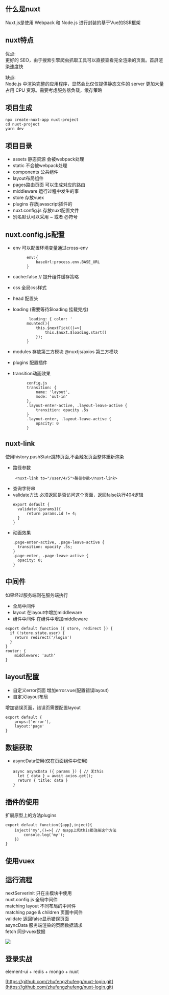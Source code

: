  ## 什么是nuxt 

Nuxt.js是使用 Webpack 和 Node.js 进行封装的基于Vue的SSR框架

 ## nuxt特点 

优点:  
更好的 SEO，由于搜索引擎爬虫抓取工具可以直接查看完全渲染的页面。首屏渲染速度快

缺点:  
Node.js 中渲染完整的应用程序，显然会比仅仅提供静态文件的 server 更加大量占用 CPU 资源。需要考虑服务器负载，缓存策略

 ## 项目生成 

```
npx create-nuxt-app nuxt-project
cd nuxt-project
yarn dev
```

 ## 项目目录 

* assets 静态资源 会被webpack处理
* static 不会被webpack处理
* components 公共组件
* layout布局组件
* pages路由页面 可以生成对应的路由
* middleware 运行过程中发生的事
* store 存放vuex
* plugins 存放javascript插件的
* nuxt.config.js 存放nuxt配置文件
* 别名默认可以采用 ~ 或者 @符号

 ## nuxt.config.js配置 

* env 可以配置环境变量通过cross-env

  ```
        env:{
            baseUrl:process.env.BASE_URL
        }
  ```
* cache:false // 提升组件缓存策略
* css 全局css样式
* head 配置头

* loading (需要等待$loading 挂载完成)

  ```
         loading: { color: '
        mounted(){
            this.$nextTick(()=>{
                this.$nuxt.$loading.start()
            });
        }
  ```
* modules 存放第三方模块 @nuxtjs/axios 第三方模块
* plugins 配置插件

* transition动画效果

  ```
        config.js
        transition: {
            name: 'layout',
            mode: 'out-in'
        },
        .layout-enter-active, .layout-leave-active {
            transition: opacity .5s
        }
        .layout-enter, .layout-leave-active {
            opacity: 0
        }
  ```

 ## nuxt-link 

使用history.pushState跳转页面,不会触发页面整体重新渲染

* 路径参数
  ```
   <nuxt-link to="/user/4/5">路径参数</nuxt-link>
  ```
* 查询字符串
* validate方法 必须返回是否访问这个页面，返回false执行404逻辑
  ```
  export default {
    validate({params}){
        return params.id != 4;
    }
  }
  ```
* 动画效果
  ```
  .page-enter-active, .page-leave-active {
    transition: opacity .5s;
  }
  .page-enter, .page-leave-active {
    opacity: 0;
  }
  ```

 ## 中间件 

如果经过服务端则在服务端执行

* 全局中间件
* layout 在layout中增加middleware
* 组件中间件 在组件中增加middleware

```
export default function ({ store, redirect }) {
  if (!store.state.user) {
    return redirect('/login')
  }
}
router: {
    middleware: 'auth'
}
```

 ## layout配置 

* 自定义error页面 增加error.vue(配置错误layout)
* 自定义layout布局

增加错误页面，错误页需要配置layout

```
export default {
    props:['error'],
    layout:'page'
}
```

 ## 数据获取 

* asyncData使用(仅在页面组件中使用)
  ```
  async asyncData ({ params }) { // 无this
    let { data } = await axios.get();
    return { title: data }
  }
  ```

 ## 插件的使用 

扩展原型上的方法plugins

```
export default function({app},inject){
    inject('my',()=>{ // 在app上和this都注册这个方法
        console.log('my');
    })
}
```

 ## 使用vuex 

 ## 运行流程 

nextServerinit 只在主模块中使用  
nuxt.config.js 全局中间件  
matching layout 不同布局的中间件  
matching page & children 页面中间件  
validate 返回false显示错误页面  
asyncData 服务端渲染的页面数据请求  
fetch 同步vuex数据

![](https://www.fullstackjavascript.cn/nuxt.jpg)

 ## 登录实战 

element-ui + redis + mongo + nuxt

[https://github.com/zhufengzhufeng/nuxt-login.git](https://github.com/zhufengzhufeng/nuxt-login.git)